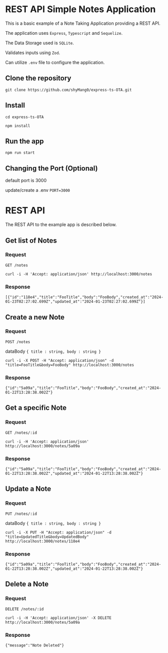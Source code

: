 # REST API Simple Notes Application

This is a basic example of a Note Taking Application providing a
REST API.

The application uses `Express`, `Typescript` and `Sequelize`.

The Data Storage used is `SQLite`.

Validates inputs using `Zod`.

Can utilize `.env` file to configure the application.


## Clone the repository

    git clone https://github.com/shyMang0/express-ts-OTA.git

## Install
    cd express-ts-OTA
    
    npm install

## Run the app

    npm run start

## Changing the Port (Optional)
   default port is 3000
   
   update/create a .env 
   `PORT=3000`

# REST API

The REST API to the example app is described below.

## Get list of Notes

### Request

`GET /notes`

    curl -i -H 'Accept: application/json' http://localhost:3000/notes

### Response

    [{"id":"118e4","title":"FooTitle","body":"FooBody","created_at":"2024-01-23T02:27:02.699Z","updated_at":"2024-01-23T02:27:02.699Z"}]

## Create a new Note

### Request

`POST /notes`

dataBody `{ title : string, body : string }`

    curl -i -X POST -H "Accept: application/json" -d "title=FooTitle&body=FooBody" http://localhost:3000/notes

### Response

    {"id":"5a09a","title":"FooTitle","body":"FooBody","created_at":"2024-01-22T13:28:38.002Z"}

## Get a specific Note

### Request

`GET /notes/:id`

    curl -i -H 'Accept: application/json' http://localhost:3000/notes/5a09a

### Response

    {"id":"5a09a","title":"FooTitle","body":"FooBody","created_at":"2024-01-22T13:28:38.002Z","updated_at":"2024-01-22T13:28:38.002Z"}

## Update a Note

### Request

`PUT /notes/:id`

dataBody `{ title : string, body : string }`

    curl -i -X PUT -H "Accept: application/json" -d "title=UpdatedTitle&body=UpdatedBody" http://localhost:3000/notes/118e4

### Response

    {"id":"5a09a","title":"FooTitle","body":"FooBody","created_at":"2024-01-22T13:28:38.002Z","updated_at":"2024-01-22T13:28:38.002Z"}

## Delete a Note

### Request

`DELETE /notes/:id`

    curl -i -H 'Accept: application/json' -X DELETE http://localhost:3000/notes/5a09a

### Response

    {"message":"Note Deleted"}

